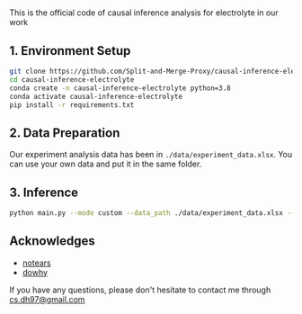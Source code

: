# 
This is the official code of causal inference analysis for electrolyte in our work

## 1. Environment Setup
```bash
git clone https://github.com/Split-and-Merge-Proxy/causal-inference-electrolyte.git
cd causal-inference-electrolyte
conda create -n causal-inference-electrolyte python=3.8
conda activate causal-inference-electrolyte
pip install -r requirements.txt
```

## 2. Data Preparation
Our experiment analysis data has been in `./data/experiment_data.xlsx`. You can use your own data and put it in the same folder.

## 3. Inference
```bash
python main.py --mode custom --data_path ./data/experiment_data.xlsx --output_variable all
```

## Acknowledges
- [notears](https://github.com/xunzheng/notears)
- [dowhy](https://github.com/py-why/dowhy)

If you have any questions, please don't hesitate to contact me through [cs.dh97@gmail.com](cs.dh97@gmail.com)
